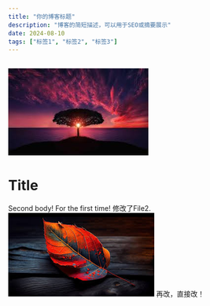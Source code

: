 ```yaml
---
title: "你的博客标题"
description: "博客的简短描述，可以用于SEO或摘要展示"
date: 2024-08-10
tags: ["标签1", "标签2", "标签3"]
---
```

![image](./assets/9458d4cc-d2d1-449c-b989-2a1cea640a60/382610888-9458d4cc-d2d1-449c-b989-2a1cea640a60.png)
---
# Title

Second body! For the first time!
修改了File2.
![image](./assets/19ffcb5a-0350-42ad-b3db-d826f0e04f32/382610901-19ffcb5a-0350-42ad-b3db-d826f0e04f32.png)
再改，直接改！
